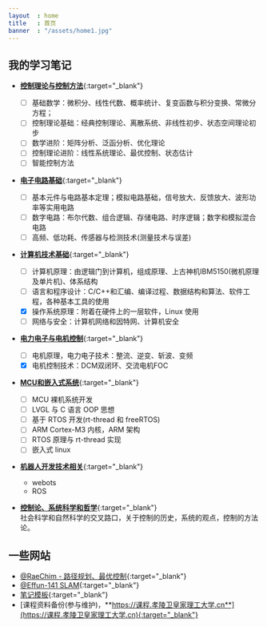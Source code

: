 ```yaml
---
layout  : home
title   : 首页
banner  : "/assets/home1.jpg"
---
```


## 我的学习笔记

- [**控制理论与控制方法**](https://xym.work/control-theory){:target="_blank"}
  - [ ] 基础数学：微积分、线性代数、概率统计、复变函数与积分变换、常微分方程；
  - [ ] 控制理论基础：经典控制理论、离散系统、非线性初步、状态空间理论初步
  - [ ] 数学进阶：矩阵分析、泛函分析、优化理论
  - [ ] 控制理论进阶：线性系统理论、最优控制、状态估计
  - [ ] 智能控制方法

- [**电子电路基础**](https://xym.work/electronics){:target="_blank"}
  - [ ] 基本元件与电路基本定理；模拟电路基础，信号放大、反馈放大、波形功率等实用电路
  - [ ] 数字电路：布尔代数、组合逻辑、存储电路、时序逻辑；数字和模拟混合电路
  - [ ] 高频、低功耗、传感器与检测技术(测量技术与误差)

- [**计算机技术基础**](https://xym.work/computer-technology/){:target="_blank"}
  - [ ] 计算机原理：由逻辑门到计算机，组成原理、上古神机IBM5150(微机原理及单片机)、体系结构
  - [ ] 语言和程序设计：C/C++和汇编、编译过程、数据结构和算法、软件工程，各种基本工具的使用
  - [x] 操作系统原理：附着在硬件上的一层软件，Linux 使用
  - [ ] 网络与安全：计算机网络和因特网、计算机安全

- [**电力电子与电机控制**](https://xym.work/motor-control){:target="_blank"}
  - [ ] 电机原理，电力电子技术：整流、逆变、斩波、变频
  - [x] 电机控制技术：DCM双闭环、交流电机FOC

- [**MCU和嵌入式系统**](https://xym.work/embedded-system){:target="_blank"}
  - [ ] MCU 裸机系统开发
  - [ ] LVGL 与 C 语言 OOP 思想
  - [ ] 基于 RTOS 开发(rt-thread 和 freeRTOS)
  - [ ] ARM Cortex-M3 内核，ARM 架构
  - [ ] RTOS 原理与 rt-thread 实现
  - [ ] 嵌入式 linux

- [**机器人开发技术相关**](https://xym.work/robot){:target="_blank"}
  - webots
  - ROS

- [**控制论、系统科学和哲学**](https://xym.work/cyberlosophy){:target="_blank"}  
  社会科学和自然科学的交叉路口，关于控制的历史，系统的观点，控制的方法论。

## 一些网站

- [@RaeChim - 路径规划、最优控制](https://raechim.work/){:target="_blank"}
- [@Effun-141 SLAM](http://effun.xyz/){:target="_blank"}
- [笔记模板](https://xym.work/doc-pages){:target="_blank"}
- [课程资料备份(参与维护)，**https://课程.孝陵卫皇家理工大学.cn**](https://课程.孝陵卫皇家理工大学.cn){:target="_blank"}


